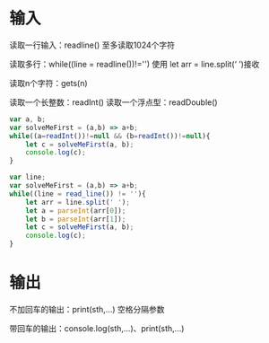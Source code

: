 # 输入
读取一行输入：readline()
至多读取1024个字符

读取多行：while((line = readline())!='')
使用 let arr = line.split(‘ ’)接收

读取n个字符：gets(n)

读取一个长整数：readInt()
读取一个浮点型：readDouble()

```js
var a, b; 
var solveMeFirst = (a,b) => a+b; 
while((a=readInt())!=null && (b=readInt())!=null){ 
	let c = solveMeFirst(a, b); 
	console.log(c); 
}
```

```js
var line; 
var solveMeFirst = (a,b) => a+b;
while((line = read_line()) != ''){ 
	let arr = line.split(' ');
	let a = parseInt(arr[0]); 
	let b = parseInt(arr[1]); 
	let c = solveMeFirst(a, b); 
	console.log(c); 
}
```
# 输出
不加回车的输出：print(sth,...)
空格分隔参数

带回车的输出：console.log(sth,...)、print(sth,...)
